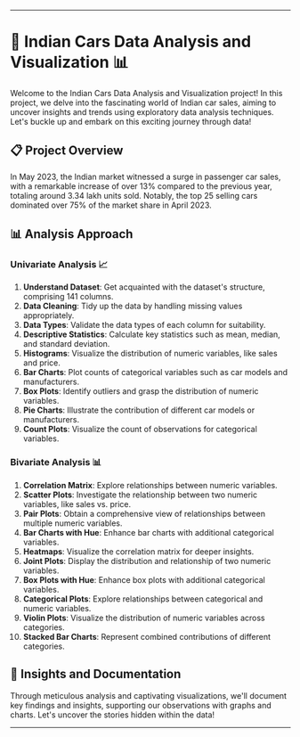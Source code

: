 
---

# 🚗 Indian Cars Data Analysis and Visualization 📊

Welcome to the Indian Cars Data Analysis and Visualization project! In this project, we delve into the fascinating world of Indian car sales, aiming to uncover insights and trends using exploratory data analysis techniques. Let's buckle up and embark on this exciting journey through data!

## 📋 Project Overview

In May 2023, the Indian market witnessed a surge in passenger car sales, with a remarkable increase of over 13% compared to the previous year, totaling around 3.34 lakh units sold. Notably, the top 25 selling cars dominated over 75% of the market share in April 2023.

## 📊 Analysis Approach

### Univariate Analysis 📈

1. **Understand Dataset**: Get acquainted with the dataset's structure, comprising 141 columns.
2. **Data Cleaning**: Tidy up the data by handling missing values appropriately.
3. **Data Types**: Validate the data types of each column for suitability.
4. **Descriptive Statistics**: Calculate key statistics such as mean, median, and standard deviation.
5. **Histograms**: Visualize the distribution of numeric variables, like sales and price.
6. **Bar Charts**: Plot counts of categorical variables such as car models and manufacturers.
7. **Box Plots**: Identify outliers and grasp the distribution of numeric variables.
8. **Pie Charts**: Illustrate the contribution of different car models or manufacturers.
9. **Count Plots**: Visualize the count of observations for categorical variables.

### Bivariate Analysis 📊

1. **Correlation Matrix**: Explore relationships between numeric variables.
2. **Scatter Plots**: Investigate the relationship between two numeric variables, like sales vs. price.
3. **Pair Plots**: Obtain a comprehensive view of relationships between multiple numeric variables.
4. **Bar Charts with Hue**: Enhance bar charts with additional categorical variables.
5. **Heatmaps**: Visualize the correlation matrix for deeper insights.
6. **Joint Plots**: Display the distribution and relationship of two numeric variables.
7. **Box Plots with Hue**: Enhance box plots with additional categorical variables.
8. **Categorical Plots**: Explore relationships between categorical and numeric variables.
9. **Violin Plots**: Visualize the distribution of numeric variables across categories.
10. **Stacked Bar Charts**: Represent combined contributions of different categories.

## 📝 Insights and Documentation

Through meticulous analysis and captivating visualizations, we'll document key findings and insights, supporting our observations with graphs and charts. Let's uncover the stories hidden within the data!

---

